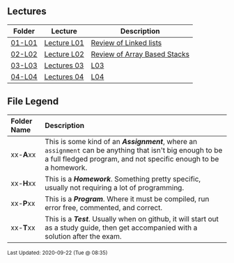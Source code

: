 ## Lectures
| Folder | Lecture | Description|
 | ------------|------------|------------|
 | [01-L01](https://github.com/rugbyprof/2143-Object-Oriented-Programming/tree/master/Lectures/01-L01) | [ Lecture L01 ](https://github.com/rugbyprof/2143-Object-Oriented-Programming/tree/master/Lectures/01-L01) | [ Review of Linked lists](https://github.com/rugbyprof/2143-Object-Oriented-Programming/tree/master/Lectures/01-L01) | [01-L01](https://github.com/rugbyprof/2143-Object-Oriented-Programming/tree/master/Lectures/01-L01) | [|      | Name                                         | Description                                            |](https://github.com/rugbyprof/2143-Object-Oriented-Programming/tree/master/Lectures/01-L01) | [01-L01](https://github.com/rugbyprof/2143-Object-Oriented-Programming/tree/master/Lectures/01-L01) | [ Helper Homework](https://github.com/rugbyprof/2143-Object-Oriented-Programming/tree/master/Lectures/01-L01) | [N/A](https://github.com/rugbyprof/2143-Object-Oriented-Programming/tree/master/Lectures/01-L01) |
 | [02-L02](https://github.com/rugbyprof/2143-Object-Oriented-Programming/tree/master/Lectures/02-L02) | [ Lecture L02 ](https://github.com/rugbyprof/2143-Object-Oriented-Programming/tree/master/Lectures/02-L02) | [ Review of Array Based Stacks](https://github.com/rugbyprof/2143-Object-Oriented-Programming/tree/master/Lectures/02-L02) | [02-L02](https://github.com/rugbyprof/2143-Object-Oriented-Programming/tree/master/Lectures/02-L02) | [|      | Name                                           | Description                                            |](https://github.com/rugbyprof/2143-Object-Oriented-Programming/tree/master/Lectures/02-L02) | [N/A](https://github.com/rugbyprof/2143-Object-Oriented-Programming/tree/master/Lectures/02-L02) |
 | [03-L03](https://github.com/rugbyprof/2143-Object-Oriented-Programming/tree/master/Lectures/03-L03) | [ Lectures 03](https://github.com/rugbyprof/2143-Object-Oriented-Programming/tree/master/Lectures/03-L03) | [L03 ](https://github.com/rugbyprof/2143-Object-Oriented-Programming/tree/master/Lectures/03-L03) | [ No Description](https://github.com/rugbyprof/2143-Object-Oriented-Programming/tree/master/Lectures/03-L03) | [N/A](https://github.com/rugbyprof/2143-Object-Oriented-Programming/tree/master/Lectures/03-L03) |
 | [04-L04](https://github.com/rugbyprof/2143-Object-Oriented-Programming/tree/master/Lectures/04-L04) | [ Lectures 04](https://github.com/rugbyprof/2143-Object-Oriented-Programming/tree/master/Lectures/04-L04) | [L04 ](https://github.com/rugbyprof/2143-Object-Oriented-Programming/tree/master/Lectures/04-L04) | [ No Description](https://github.com/rugbyprof/2143-Object-Oriented-Programming/tree/master/Lectures/04-L04) | [N/A](https://github.com/rugbyprof/2143-Object-Oriented-Programming/tree/master/Lectures/04-L04) |
 
    
## File Legend

| Folder Name | Description |
|:-----------|:-------------|
|xx-**A**xx | This is some kind of an ***Assignment***, where an `assignment` can be anything that isn't big enough to be a full fledged program, and not specific enough to be a homework. |
|xx-**H**xx | This is a ***Homework***. Something pretty specific, usually not requiring a lot of programming. |
|xx-**P**xx | This is a ***Program***. Where it must be compiled, run error free, commented, and correct. |
|xx-**T**xx | This is a ***Test***. Usually when on github, it will start out as a study guide, then get accompanied with a solution after the exam. |

    
<sup>Last Updated: 2020-09-22 (Tue @ 08:35)</sup>
